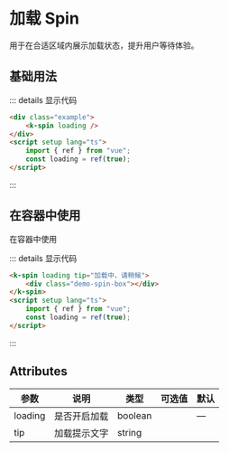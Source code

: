# 加载 Spin

用于在合适区域内展示加载状态，提升用户等待体验。

## 基础用法

<ClientOnly>
<div class="example">
     <k-spin loading/>
</div>
</ClientOnly>

::: details 显示代码

```html
<div class="example">
    <k-spin loading />
</div>
<script setup lang="ts">
    import { ref } from "vue";
    const loading = ref(true);
</script>
```
:::


## 在容器中使用

<ClientOnly>
<div class="example">
     <k-spin :loading="loading1" tip="加载中，请稍候">
    <div class="demo-spin-box">在容器中使用</div>
  </k-spin>
</div>
</ClientOnly>

::: details 显示代码

```html
<k-spin loading tip="加载中，请稍候">
    <div class="demo-spin-box"></div>
</k-spin>
<script setup lang="ts">
    import { ref } from "vue";
    const loading = ref(true);
</script>
```
:::

<script setup lang="ts">
    import { ref } from "vue";
    const loading = ref(true);
    const loading1 = ref(true);
    
</script>


## Attributes

| 参数          | 说明         | 类型    | 可选值                                             | 默认  |
| ------------- | ------------ | ------- | -------------------------------------------------- | ----- |
| loading        | 是否开启加载         | boolean  |                              | —     | --
| tip         | 加载提示文字        | string |   |